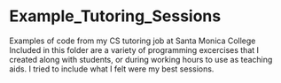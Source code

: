 # Example_Tutoring_Sessions
Examples of code from my CS tutoring job at Santa Monica College
Included in this folder are a variety of programming excercises that I created along with students, or during working hours to use as teaching aids. I tried to include what I felt were my best sessions.

